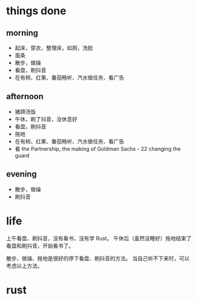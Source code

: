 # things done
## morning
* 起床，穿衣，整理床，如厕，洗脸
* 面条
* 散步，做操
* 看盘，刷抖音
* 在有柿、红果、番茄畅听、汽水做任务、看广告
## afternoon
* 猪蹄汤饭
* 午休，刷了抖音，没休息好
* 看盘，刷抖音
* 拖地
* 在有柿、红果、番茄畅听、汽水做任务、看广告
* 看 the Partnership, the making of Goldman Sachs - 22 changing the guard
## evening
* 散步，做操
* 刷抖音

# life
上午看盘、刷抖音，没有看书，没有学 Rust。
午休后（虽然没睡好）拖地结束了看盘和刷抖音，开始看书了。

散步、做操、拖地是很好的停下看盘、刷抖音的方法。
当自己听不下来时，可以考虑以上方法。

# rust

